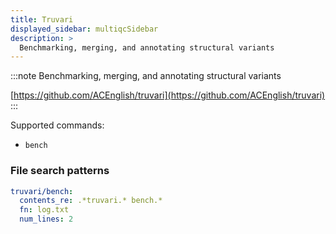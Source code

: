 ```yaml
---
title: Truvari
displayed_sidebar: multiqcSidebar
description: >
  Benchmarking, merging, and annotating structural variants
---
```


<!--
~~~~~ DO NOT EDIT ~~~~~
This file is autogenerated from the MultiQC module python docstring.
Do not edit the markdown, it will be overwritten.

File path for the source of this content: multiqc/modules/truvari/truvari.py
~~~~~~~~~~~~~~~~~~~~~~~
-->

:::note
Benchmarking, merging, and annotating structural variants

[https://github.com/ACEnglish/truvari](https://github.com/ACEnglish/truvari)
:::

Supported commands:

- `bench`

### File search patterns

```yaml
truvari/bench:
  contents_re: .*truvari.* bench.*
  fn: log.txt
  num_lines: 2
```
